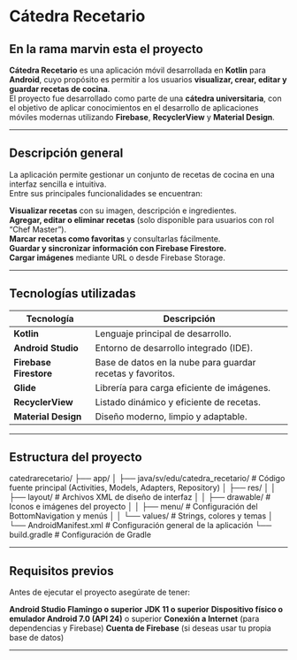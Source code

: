 # Cátedra Recetario 
## En la rama marvin esta el proyecto
**Cátedra Recetario** es una aplicación móvil desarrollada en **Kotlin** para **Android**, cuyo propósito es permitir a los usuarios **visualizar, crear, editar y guardar recetas de cocina**.  
El proyecto fue desarrollado como parte de una **cátedra universitaria**, con el objetivo de aplicar conocimientos en el desarrollo de aplicaciones móviles modernas utilizando **Firebase**, **RecyclerView** y **Material Design**.

---

## Descripción general

La aplicación permite gestionar un conjunto de recetas de cocina en una interfaz sencilla e intuitiva.  
Entre sus principales funcionalidades se encuentran:

 **Visualizar recetas** con su imagen, descripción e ingredientes.  
 **Agregar, editar o eliminar recetas** (solo disponible para usuarios con rol “Chef Master”).  
 **Marcar recetas como favoritas** y consultarlas fácilmente.  
 **Guardar y sincronizar información con Firebase Firestore.**  
 **Cargar imágenes** mediante URL o desde Firebase Storage.  

---

##  Tecnologías utilizadas

| Tecnología | Descripción |
|-------------|-------------|
| **Kotlin** | Lenguaje principal de desarrollo. |
| **Android Studio** | Entorno de desarrollo integrado (IDE). |
| **Firebase Firestore** | Base de datos en la nube para guardar recetas y favoritos. |
| **Glide** | Librería para carga eficiente de imágenes. |
| **RecyclerView** | Listado dinámico y eficiente de recetas. |
| **Material Design** | Diseño moderno, limpio y adaptable. |

---

## Estructura del proyecto
catedrarecetario/
├── app/
│ ├── java/sv/edu/catedra_recetario/ # Código fuente principal (Activities, Models, Adapters, Repository)
│ ├── res/
│ │ ├── layout/ # Archivos XML de diseño de interfaz
│ │ ├── drawable/ # Iconos e imágenes del proyecto
│ │ ├── menu/ # Configuración del BottomNavigation y menús
│ │ └── values/ # Strings, colores y temas
│ └── AndroidManifest.xml # Configuración general de la aplicación
└── build.gradle # Configuración de Gradle

---

## Requisitos previos

Antes de ejecutar el proyecto asegúrate de tener:

**Android Studio Flamingo o superior**
**JDK 11 o superior**
**Dispositivo físico o emulador Android 7.0 (API 24)** o superior
**Conexión a Internet** (para dependencias y Firebase)
**Cuenta de Firebase** (si deseas usar tu propia base de datos)

---
